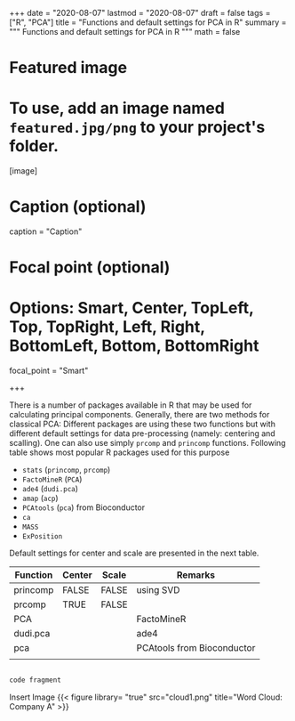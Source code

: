 
+++
date = "2020-08-07"
lastmod = "2020-08-07"
draft = false
tags = ["R", "PCA"]
title = "Functions and default settings for PCA in R"
summary = """
Functions and default settings for PCA in R
"""
math = false

# Featured image
# To use, add an image named `featured.jpg/png` to your project's folder. 
[image]
  # Caption (optional)
  caption = "Caption"
  
  # Focal point (optional)
  # Options: Smart, Center, TopLeft, Top, TopRight, Left, Right, BottomLeft, Bottom, BottomRight
  focal_point = "Smart"

+++

There is a number of packages available in R that may be used for calculating principal components. Generally, there are two methods for classical PCA:
Different packages are using these two functions but with different default settings for data pre-processing (namely: centering and scalling).
One can also use simply `prcomp` and `princomp` functions. Following table shows most popular R packages used for this purpose

 - `stats` (`princomp`, `prcomp`)
 - `FactoMineR` (`PCA`)
 - `ade4` (`dudi.pca`)
 - `amap` (`acp`)
 - `PCAtools` (`pca`) from Bioconductor
 - `ca` 
 - `MASS`
 - `ExPosition`

Default settings for center and scale are presented in the next table.

| Function 	| Center 	| Scale 	| Remarks                    	|
|----------	|--------	|-------	|----------------------------	|
| princomp 	| FALSE  	| FALSE 	| using SVD                  	|
| prcomp   	| TRUE   	| FALSE 	|                            	|
| PCA      	|        	|       	| FactoMineR                 	|
| dudi.pca 	|        	|       	| ade4                       	|
| pca      	|        	|       	| PCAtools from Bioconductor 	|
|          	|        	|       	|                            	|

```r

code fragment

```

Insert Image
{{< figure library= "true" src="cloud1.png" title="Word Cloud: Company A" >}}


